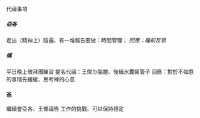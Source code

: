 代禱事項
##### 亞各
走出（精神上）陰霾、有一堆報告要做：時間管理；
*回應：睡前反思*
##### 媽
平日晚上敬拜團練習
提名代禱：王傑ㄉ腦瘤、後續水囊裝管子
回應：對於不如意的事情先緩緩、思考神的心意
#### 爸
繼續會亞各、王傑禱告
工作的挑戰、可以保持穩定
